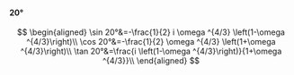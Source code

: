 #### 20°

$$
\begin{aligned}
\sin 20°&=-\frac{1}{2} i \omega ^{4/3} \left(1-\omega ^{4/3}\right)\\
\cos 20°&=-\frac{1}{2} \omega ^{4/3} \left(1+\omega ^{4/3}\right)\\
\tan 20°&=\frac{i \left(1-\omega ^{4/3}\right)}{1+\omega ^{4/3}}\\
\end{aligned}
$$

